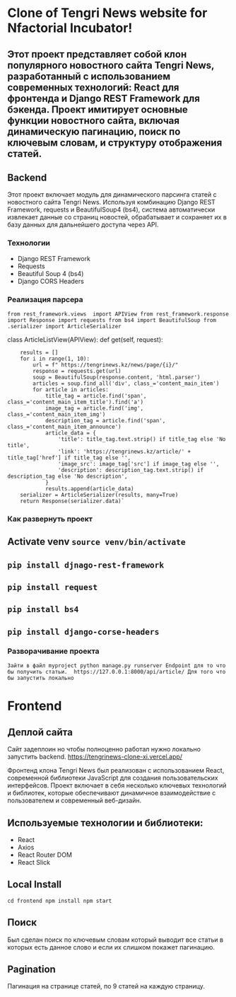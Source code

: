 # Clone of Tengri News website for Nfactorial Incubator!

Этот проект представляет собой клон популярного новостного сайта Tengri News, разработанный с использованием современных технологий: React для фронтенда и Django REST Framework для бэкенда. Проект имитирует основные функции новостного сайта, включая динамическую пагинацию, поиск по ключевым словам, и структуру отображения статей.
---
## Backend 
Этот проект включает модуль для динамического парсинга статей с новостного сайта Tengri News. Используя комбинацию Django REST Framework, requests и BeautifulSoup4 (bs4), система автоматически извлекает данные со страниц новостей, обрабатывает и сохраняет их в базу данных для дальнейшего доступа через API.
### Технологии
- Django REST Framework
- Requests
- Beautiful Soup 4 (bs4)
- Django CORS Headers
### Реализация парсера
`from rest_framework.views 
import APIView
from rest_framework.response 
import Response
import requests
from bs4 import BeautifulSoup
from .serializer import ArticleSerializer`

class ArticleListView(APIView):
    def get(self, request):

        results = []
        for i in range(1, 10):
            url = f" https://tengrinews.kz/news/page/{i}/"
            response = requests.get(url)
            soup = BeautifulSoup(response.content, 'html.parser')
            articles = soup.find_all('div', class_='content_main_item')
            for article in articles:
                title_tag = article.find('span', class_='content_main_item_title').find('a')
                image_tag = article.find('img', class_='content_main_item_img')
                description_tag = article.find('span', class_='content_main_item_announce')
                article_data = {
                    'title': title_tag.text.strip() if title_tag else 'No title',
                    'link': 'https://tengrinews.kz/article/' + title_tag['href'] if title_tag else '',
                    'image_src': image_tag['src'] if image_tag else '',
                    'description': description_tag.text.strip() if description_tag else 'No description',
                }
                results.append(article_data)
        serializer = ArticleSerializer(results, many=True)
        return Response(serializer.data)`

### Как развернуть проект
Activate venv `source venv/bin/activate`
---
`pip install djnago-rest-framework`
---
`pip install request`
---
`pip install bs4`
---
`pip install django-corse-headers`
---
### Разворачивание проекта
`Зайти в файл myproject
python manage.py runserver
Endpoint для то что бы получить статьи. 
https://127.0.0.1:8000/api/article/
Для того что бы запустить локально
`
# Frontend
## Деплой сайта
Сайт задеплоин но чтобы полноценно работал нужно локально запустить backend.
https://tengrinews-clone-xi.vercel.app/

Фронтенд клона Tengri News был реализован с использованием React, современной библиотеки JavaScript для создания пользовательских интерфейсов. Проект включает в себя несколько ключевых технологий и библиотек, которые обеспечивают динамичное взаимодействие с пользователем и современный веб-дизайн.

## Используемые технологии и библиотеки:
- React
- Axios
- React Router DOM
- React Slick
## Local Install 
`cd frontend
npm install
npm start`
## Поиск
Был сделан поиск по ключевым словам который выводит все статьи в которых есть данное слово и если их слишком покажет пагинацию.
## Pagination
Пагинация на странице статей, по 9 статей на каждую страницу.

